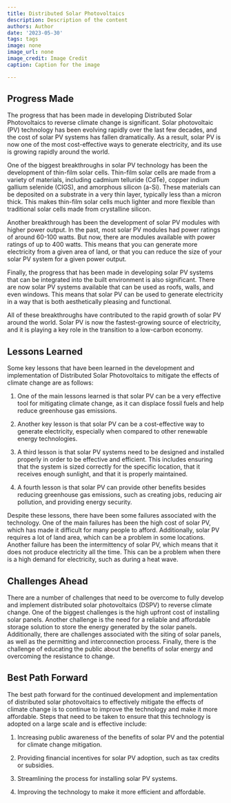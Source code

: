 ```yaml
---
title: Distributed Solar Photovoltaics
description: Description of the content
authors: Author
date: '2023-05-30'
tags: tags
image: none
image_url: none
image_credit: Image Credit
caption: Caption for the image

---
```




## Progress Made

The progress that has been made in developing Distributed Solar Photovoltaics to reverse climate change is significant. Solar photovoltaic (PV) technology has been evolving rapidly over the last few decades, and the cost of solar PV systems has fallen dramatically. As a result, solar PV is now one of the most cost-effective ways to generate electricity, and its use is growing rapidly around the world.

One of the biggest breakthroughs in solar PV technology has been the development of thin-film solar cells. Thin-film solar cells are made from a variety of materials, including cadmium telluride (CdTe), copper indium gallium selenide (CIGS), and amorphous silicon (a-Si). These materials can be deposited on a substrate in a very thin layer, typically less than a micron thick. This makes thin-film solar cells much lighter and more flexible than traditional solar cells made from crystalline silicon.

Another breakthrough has been the development of solar PV modules with higher power output. In the past, most solar PV modules had power ratings of around 60-100 watts. But now, there are modules available with power ratings of up to 400 watts. This means that you can generate more electricity from a given area of land, or that you can reduce the size of your solar PV system for a given power output.

Finally, the progress that has been made in developing solar PV systems that can be integrated into the built environment is also significant. There are now solar PV systems available that can be used as roofs, walls, and even windows. This means that solar PV can be used to generate electricity in a way that is both aesthetically pleasing and functional.

All of these breakthroughs have contributed to the rapid growth of solar PV around the world. Solar PV is now the fastest-growing source of electricity, and it is playing a key role in the transition to a low-carbon economy.

## Lessons Learned

Some key lessons that have been learned in the development and implementation of Distributed Solar Photovoltaics to mitigate the effects of climate change are as follows:

1. One of the main lessons learned is that solar PV can be a very effective tool for mitigating climate change, as it can displace fossil fuels and help reduce greenhouse gas emissions.

2. Another key lesson is that solar PV can be a cost-effective way to generate electricity, especially when compared to other renewable energy technologies.

3. A third lesson is that solar PV systems need to be designed and installed properly in order to be effective and efficient. This includes ensuring that the system is sized correctly for the specific location, that it receives enough sunlight, and that it is properly maintained.

4. A fourth lesson is that solar PV can provide other benefits besides reducing greenhouse gas emissions, such as creating jobs, reducing air pollution, and providing energy security.

Despite these lessons, there have been some failures associated with the technology. One of the main failures has been the high cost of solar PV, which has made it difficult for many people to afford. Additionally, solar PV requires a lot of land area, which can be a problem in some locations. Another failure has been the intermittency of solar PV, which means that it does not produce electricity all the time. This can be a problem when there is a high demand for electricity, such as during a heat wave.

## Challenges Ahead

There are a number of challenges that need to be overcome to fully develop and implement distributed solar photovoltaics (DSPV) to reverse climate change. One of the biggest challenges is the high upfront cost of installing solar panels. Another challenge is the need for a reliable and affordable storage solution to store the energy generated by the solar panels. Additionally, there are challenges associated with the siting of solar panels, as well as the permitting and interconnection process. Finally, there is the challenge of educating the public about the benefits of solar energy and overcoming the resistance to change.

## Best Path Forward

The best path forward for the continued development and implementation of distributed solar photovoltaics to effectively mitigate the effects of climate change is to continue to improve the technology and make it more affordable. Steps that need to be taken to ensure that this technology is adopted on a large scale and is effective include:

1. Increasing public awareness of the benefits of solar PV and the potential for climate change mitigation.

2. Providing financial incentives for solar PV adoption, such as tax credits or subsidies.

3. Streamlining the process for installing solar PV systems.

4. Improving the technology to make it more efficient and affordable.

